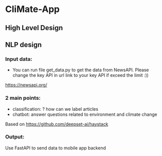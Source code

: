 # CliMate-App
## High Level Design

## NLP design
### Input data: 
+ You can run file get_data.py to get the data from NewsAPI. Please change the key API in url link to your key API if exceed the limit :))

https://newsapi.org/

### 2 main points:
+ classification: ? how can we label articles
+ chatbot: answer questions related to environment and climate change


Based on https://github.com/deepset-ai/haystack
### Output:
Use FastAPI to send data to mobile app backend
